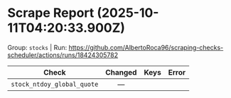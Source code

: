 # Scrape Report (2025-10-11T04:20:33.900Z)

Group: `stocks`  |  Run: https://github.com/AlbertoRoca96/scraping-checks-scheduler/actions/runs/18424305782

| Check | Changed | Keys | Error |
|---|:---:|:--|:--|
| `stock_ntdoy_global_quote` | — |  |  |
